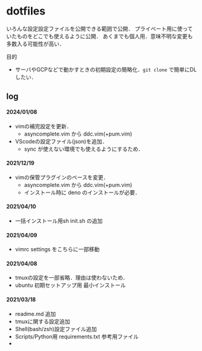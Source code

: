 # dotfiles

いろんな設定設定ファイルを公開できる範囲で公開．
プライベート用に使っていたものをどこでも使えるように公開．
あくまでも個人用．意味不明な変更も多数入る可能性が高い．


目的
- サーバやGCPなどで動かすときの初期設定の簡略化．`git clone` で簡単にDLしたい．


## log

#### 2024/01/08
- vimの補完設定を更新．
  - asyncomplete.vim から ddc.vim(+pum.vim)
- VScodeの設定ファイル(json)を追加．
  - sync が使えない環境でも使えるようにするため．

#### 2021/12/19
- vimの保管プラグインのベースを変更．
  - asyncomplete.vim から ddc.vim(+pum.vim)
  - インストール時に deno のインストールが必要．

#### 2021/04/10
- 一括インストール用sh init.sh の追加

#### 2021/04/09
- vimrc settings をこちらに一部移動

#### 2021/04/08
- tmuxの設定を一部省略．理由は使わないため．
- ubuntu 初期セットアップ用 最小インストール

#### 2021/03/18
- readme.md 追加
- tmuxに関する設定追加
- Shell(bash/zsh)設定ファイル追加
- Scripts/Python用 requirements.txt 参考用ファイル
-
